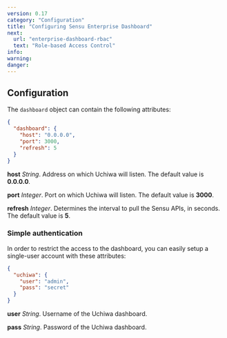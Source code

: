 ```yaml
---
version: 0.17
category: "Configuration"
title: "Configuring Sensu Enterprise Dashboard"
next:
  url: "enterprise-dashboard-rbac"
  text: "Role-based Access Control"
info:
warning:
danger:
---
```


## Configuration

The `dashboard` object can contain the following attributes:

~~~ json
{
  "dashboard": {
    "host": "0.0.0.0",
    "port": 3000,
    "refresh": 5
  }
}
~~~

**host**
*String*. Address on which Uchiwa will listen. The default value is **0.0.0.0**.

**port**
*Integer*. Port on which Uchiwa will listen. The default value is **3000**.

**refresh**
*Integer*. Determines the interval to pull the Sensu APIs, in seconds. The default value is **5**.

### Simple authentication
In order to restrict the access to the dashboard, you can easily setup a single-user account with these attributes:

~~~ json
{
  "uchiwa": {
    "user": "admin",
    "pass": "secret"
  }
}
~~~

**user**
*String*. Username of the Uchiwa dashboard.

**pass**
*String*. Password of the Uchiwa dashboard.
